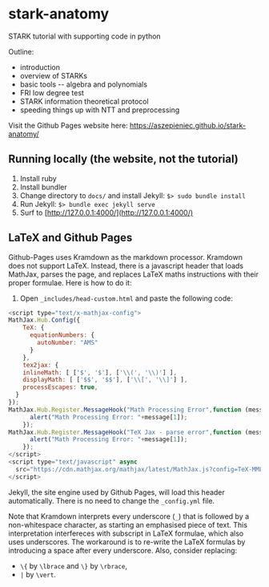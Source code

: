 # stark-anatomy

STARK tutorial with supporting code in python

Outline:
 - introduction
 - overview of STARKs
 - basic tools -- algebra and polynomials
 - FRI low degree test
 - STARK information theoretical protocol
 - speeding things up with NTT and preprocessing

Visit the Github Pages website here: https://aszepieniec.github.io/stark-anatomy/

## Running locally (the website, not the tutorial)

 1. Install ruby
 2. Install bundler
 3. Change directory to `docs/` and install Jekyll: `$> sudo bundle install`
 4. Run Jekyll: `$> bundle exec jekyll serve`
 5. Surf to [http://127.0.0.1:4000/](http://127.0.0.1:4000/)

## LaTeX and Github Pages

Github-Pages uses Kramdown as the markdown processor. Kramdown does not support LaTeX. Instead, there is a javascript header that loads MathJax, parses the page, and replaces LaTeX maths instructions with their proper formulae. Here is how to do it:

1. Open `_includes/head-custom.html` and paste the following code:
```javascript
<script type="text/x-mathjax-config">
MathJax.Hub.Config({
    TeX: {
      equationNumbers: {
        autoNumber: "AMS"
      }
    },
    tex2jax: {
    inlineMath: [ ['$', '$'], ['\\(', '\\)'] ],
    displayMath: [ ['$$', '$$'], ['\\[', '\\]'] ],
    processEscapes: true,
  }
});
MathJax.Hub.Register.MessageHook("Math Processing Error",function (message) {
	  alert("Math Processing Error: "+message[1]);
	});
MathJax.Hub.Register.MessageHook("TeX Jax - parse error",function (message) {
	  alert("Math Processing Error: "+message[1]);
	});
</script>
<script type="text/javascript" async
  src="https://cdn.mathjax.org/mathjax/latest/MathJax.js?config=TeX-MML-AM_CHTML">
</script>
```

Jekyll, the site engine used by Github Pages, will load this header automatically. There is no need to change the `_config.yml` file.

Note that Kramdown interprets every underscore (`_`) that is followed by a non-whitespace character, as starting an emphasised piece of text. This interpretation interfereces with subscript in LaTeX formulae, which also uses underscores. The workaround is to re-write the LaTeX formulas by introducing a space after every underscore. Also, consider replacing:
 - `\{` by `\lbrace` and `\}` by `\rbrace`,
 - `|` by `\vert`.

